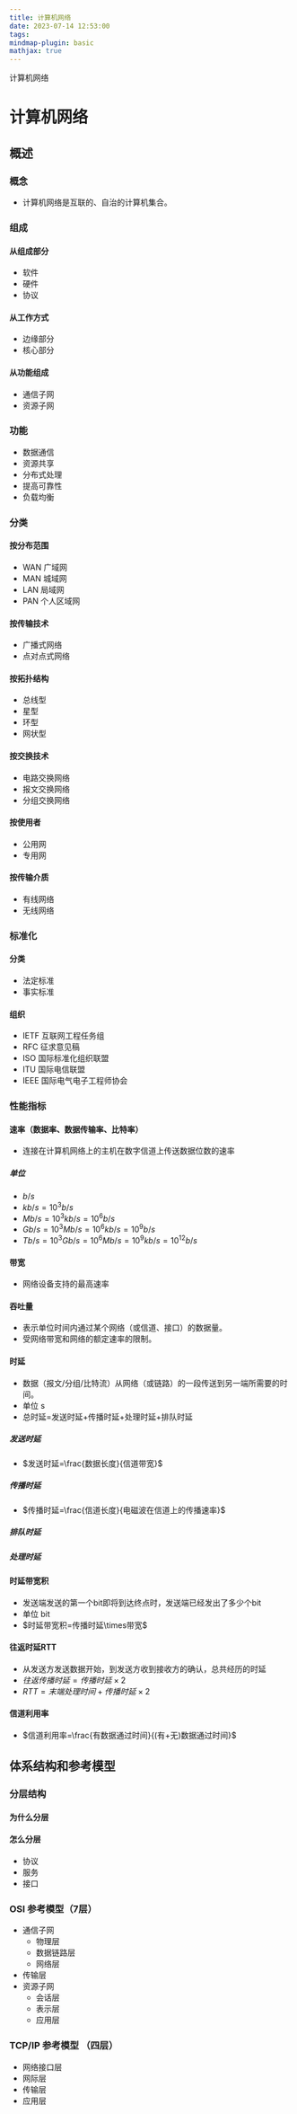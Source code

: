 ```yaml
---
title: 计算机网络
date: 2023-07-14 12:53:00
tags:
mindmap-plugin: basic
mathjax: true
---
```


计算机网络

<!-- more -->


# 计算机网络

## 概述
### 概念
- 计算机网络是互联的、自治的计算机集合。

### 组成
#### 从组成部分
- 软件
- 硬件
- 协议

#### 从工作方式
- 边缘部分
- 核心部分

#### 从功能组成
- 通信子网
- 资源子网

### 功能
- 数据通信
- 资源共享
- 分布式处理
- 提高可靠性
- 负载均衡

### 分类
#### 按分布范围
- WAN 广域网
- MAN 城域网
- LAN 局域网
- PAN 个人区域网

#### 按传输技术
- 广播式网络
- 点对点式网络

#### 按拓扑结构
- 总线型
- 星型
- 环型
- 网状型

#### 按交换技术
- 电路交换网络
- 报文交换网络
- 分组交换网络

#### 按使用者
- 公用网
- 专用网

#### 按传输介质
- 有线网络
- 无线网络

### 标准化
#### 分类
- 法定标准
- 事实标准

#### 组织
- IETF 互联网工程任务组
- RFC 征求意见稿
- ISO 国际标准化组织联盟
- ITU 国际电信联盟
- IEEE 国际电气电子工程师协会

### 性能指标
#### 速率（数据率、数据传输率、比特率）
- 连接在计算机网络上的主机在数字信道上传送数据位数的速率

##### 单位
- $b/s$
- $kb/s=10^3b/s$
- $Mb/s=10^3kb/s=10^6b/s$
- $Gb/s=10^3Mb/s=10^6kb/s=10^9b/s$
- $Tb/s=10^3Gb/s=10^6Mb/s=10^9kb/s=10^{12}b/s$

#### 带宽
- 网络设备支持的最高速率

#### 吞吐量
- 表示单位时间内通过某个网络（或信道、接口）的数据量。
- 受网络带宽和网络的额定速率的限制。

#### 时延
- 数据（报文/分组/比特流）从网络（或链路）的一段传送到另一端所需要的时间。
- 单位 s
- 总时延=发送时延+传播时延+处理时延+排队时延

##### 发送时延
- $发送时延=\frac{数据长度}{信道带宽}$

##### 传播时延
- $传播时延=\frac{信道长度}{电磁波在信道上的传播速率}$

##### 排队时延
##### 处理时延

#### 时延带宽积
- 发送端发送的第一个bit即将到达终点时，发送端已经发出了多少个bit
- 单位 bit
- $时延带宽积=传播时延\times带宽$

#### 往返时延RTT
- 从发送方发送数据开始，到发送方收到接收方的确认，总共经历的时延
- $往返传播时延=传播时延\times2$
- $RTT=末端处理时间+传播时延\times2$

#### 信道利用率
- $信道利用率=\frac{有数据通过时间}{(有+无)数据通过时间}$

## 体系结构和参考模型
### 分层结构
#### 为什么分层
#### 怎么分层
- 协议
- 服务
- 接口

### OSI 参考模型（7层）
- 通信子网
	- 物理层
	- 数据链路层
	- 网络层
- 传输层
- 资源子网
	- 会话层
	- 表示层
	- 应用层

### TCP/IP 参考模型 （四层）
- 网络接口层
- 网际层
- 传输层
- 应用层